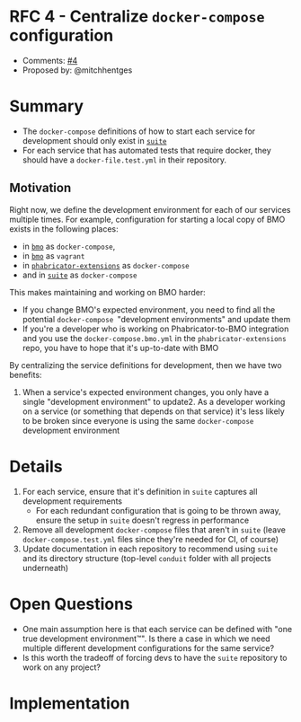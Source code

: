 # RFC 4 - Centralize `docker-compose` configuration
* Comments: [#4](https://api.github.com/repos/mozilla-conduit/developer-productivity-rfcs/issues/4)
* Proposed by: @mitchhentges

# Summary

* The `docker-compose` definitions of how to start each service for development should only exist 
in [`suite`](https://github.com/mozilla-conduit/suite/)
* For each service that has automated tests that require docker, they should have a `docker-file.test.yml` in their 
repository.

## Motivation

Right now, we define the development environment for each of our services multiple 
times. For example, configuration for starting a local copy of BMO exists in the following places: 
* in [`bmo`](https://github.com/mozilla-bteam/bmo/blob/master/docker-compose.yml) as `docker-compose`,
* in [`bmo`](https://github.com/mozilla-bteam/bmo/blob/master/Vagrantfile) as `vagrant` 
* in [`phabricator-extensions`](https://github.com/mozilla-services/phabricator-extensions/blob/master/docker-compose.bmo.yml) as `docker-compose`
* and in [`suite`](https://github.com/mozilla-conduit/suite/blob/master/docker-compose.bmo.yml) as `docker-compose`

This makes maintaining and working on BMO harder:

* If you change BMO's expected environment, you need to find all the potential `docker-compose `"development 
environments" and update them
* If you're a developer who is working on Phabricator-to-BMO integration and you use the `docker-compose.bmo.yml` in the 
`phabricator-extensions` repo, you have to hope that it's up-to-date with BMO

By centralizing the service definitions for development, then we have two benefits:
1. When a service's expected environment changes, you only have a single "development environment" to update2. As a
developer working on a service (or something that depends on that service) it's less likely to be broken since everyone 
is using the same `docker-compose` development environment

# Details

1. For each service, ensure that it's definition in `suite` captures all development requirements
    * For each redundant configuration that is going to be thrown away, ensure the setup in `suite` doesn't regress in performance
2. Remove all development `docker-compose` files that aren't in `suite` (leave `docker-compose.test.yml` files since
they're needed for CI, of course)
3. Update documentation in each repository to recommend using `suite` and its directory structure (top-level `conduit` 
folder with all projects underneath)

# Open Questions

* One main assumption here is that each service can be defined with "one true development environment™". Is there a case
in which we need multiple different development configurations for the same service?
* Is this worth the tradeoff of forcing devs to have the `suite` repository to work on any project?

# Implementation



